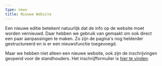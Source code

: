 ```yaml
---
type: news
title: Nieuwe Website
---
```


Een nieuwe editie betekent natuurlijk dat de info op de website moet worden vernieuwd. Daar hebben we gebruik van gemaakt om ook direct een paar aanpassingen te maken. Zo zijn de pagina's nog helderder gestructureerd en is er een nieuwsfunctie toegevoegd.

Maar we hebben niet alleen een nieuwe website, ook zijn de inschrijvingen geopend voor de standhouders. Het inschrijfformulier is [hier te vinden](https://forms.gle/Qfs6Y61rx4PJm4Mj8).
